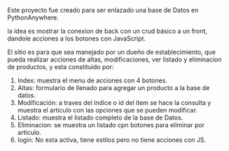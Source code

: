 Este proyecto fue creado para ser enlazado una base de Datos en PythonAnywhere.

la idea es mostrar la conexion de back con un crud básico a un front, dandole acciones a los botones con JavaScript.

El sitio es para que sea manejado por un dueño de establecimiento, que pueda realizar acciones de altas, modificaciones, ver listado y eliminacion de productos, y esta constituido por:

1. Index: muestra el menu de acciones con 4 botones.
2. Altas: formulario de llenado para agregar un producto a la base de datos.
3. Modificación: a traves del indice o id del item se hace la consulta y muestra el articulo con las opciones que se pueden modificar.
4. Listado: muestra el listado completo de la base de Datos.
5. Eliminacion: se muestra un listado cpn botones para eliminar por articulo.
6. login: No esta activa, tiene estilos pero no tiene acciones con JS.
